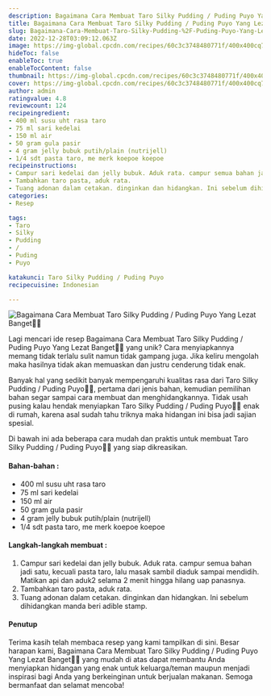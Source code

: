 ```yaml
---
description: Bagaimana Cara Membuat Taro Silky Pudding / Puding Puyo Yang Lezat Banget"
title: Bagaimana Cara Membuat Taro Silky Pudding / Puding Puyo Yang Lezat Banget
slug: Bagaimana-Cara-Membuat-Taro-Silky-Pudding-%2F-Puding-Puyo-Yang-Lezat-Banget
date: 2022-12-28T03:09:12.063Z
image: https://img-global.cpcdn.com/recipes/60c3c3748480771f/400x400cq70/photo.jpg
hideToc: false
enableToc: true
enableTocContent: false
thumbnail: https://img-global.cpcdn.com/recipes/60c3c3748480771f/400x400cq70/photo.jpg
cover: https://img-global.cpcdn.com/recipes/60c3c3748480771f/400x400cq70/photo.jpg
author: admin
ratingvalue: 4.8
reviewcount: 124
recipeingredient:
- 400 ml susu uht rasa taro
- 75 ml sari kedelai
- 150 ml air
- 50 gram gula pasir
- 4 gram jelly bubuk putih/plain (nutrijell)
- 1/4 sdt pasta taro, me merk koepoe koepoe
recipeinstructions:
- Campur sari kedelai dan jelly bubuk. Aduk rata. campur semua bahan jadi satu, kecuali pasta taro, lalu masak sambil diaduk sampai mendidih. Matikan api dan aduk2 selama 2 menit hingga hilang uap panasnya.
- Tambahkan taro pasta, aduk rata.
- Tuang adonan dalam cetakan. dinginkan dan hidangkan. Ini sebelum dihidangkan manda beri adible stamp.
categories:
- Resep

tags:
- Taro
- Silky
- Pudding
- /
- Puding
- Puyo

katakunci: Taro Silky Pudding / Puding Puyo
recipecuisine: Indonesian

---
```


![Bagaimana Cara Membuat Taro Silky Pudding / Puding Puyo Yang Lezat Banget👩‍🍳](https://img-global.cpcdn.com/recipes/60c3c3748480771f/400x400cq70/photo.jpg)

Lagi mencari ide resep Bagaimana Cara Membuat Taro Silky Pudding / Puding Puyo Yang Lezat Banget👩‍🍳 yang unik? Cara menyiapkannya memang tidak terlalu sulit namun tidak gampang juga. Jika keliru mengolah maka hasilnya tidak akan memuaskan dan justru cenderung tidak enak.

Banyak hal yang sedikit banyak mempengaruhi kualitas rasa dari Taro Silky Pudding / Puding Puyo👩‍🍳, pertama dari jenis bahan, kemudian pemilihan bahan segar sampai cara membuat dan menghidangkannya. Tidak usah pusing kalau hendak menyiapkan Taro Silky Pudding / Puding Puyo👩‍🍳 enak di rumah, karena asal sudah tahu triknya maka hidangan ini bisa jadi sajian spesial.

Di bawah ini ada beberapa cara mudah dan praktis untuk membuat Taro Silky Pudding / Puding Puyo👩‍🍳 yang siap dikreasikan.

<!--inarticleads1-->

#### Bahan-bahan :

- 400 ml susu uht rasa taro
- 75 ml sari kedelai
- 150 ml air
- 50 gram gula pasir
- 4 gram jelly bubuk putih/plain (nutrijell)
- 1/4 sdt pasta taro, me merk koepoe koepoe

<!--inarticleads2-->

#### Langkah-langkah membuat :

1. Campur sari kedelai dan jelly bubuk. Aduk rata. campur semua bahan jadi satu, kecuali pasta taro, lalu masak sambil diaduk sampai mendidih. Matikan api dan aduk2 selama 2 menit hingga hilang uap panasnya.
1. Tambahkan taro pasta, aduk rata.
1. Tuang adonan dalam cetakan. dinginkan dan hidangkan. Ini sebelum dihidangkan manda beri adible stamp.

#### Penutup

Terima kasih telah membaca resep yang kami tampilkan di sini. Besar harapan kami, Bagaimana Cara Membuat Taro Silky Pudding / Puding Puyo Yang Lezat Banget👩‍🍳 yang mudah di atas dapat membantu Anda menyiapkan hidangan yang enak untuk keluarga/teman maupun menjadi inspirasi bagi Anda yang berkeinginan untuk berjualan makanan. Semoga bermanfaat dan selamat mencoba!